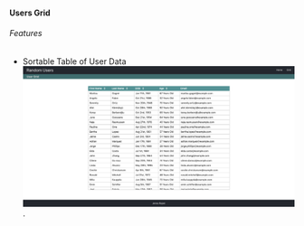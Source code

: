 #### Users Grid

###### Features

- Sortable Table of User Data
  ![Users Grid](../../../screenshots/UsersGrid.png?raw=true "Users Grid").
